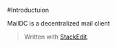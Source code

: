 #Introductuion

MailDC is a decentralized mail client




> Written with [StackEdit](https://stackedit.io/).